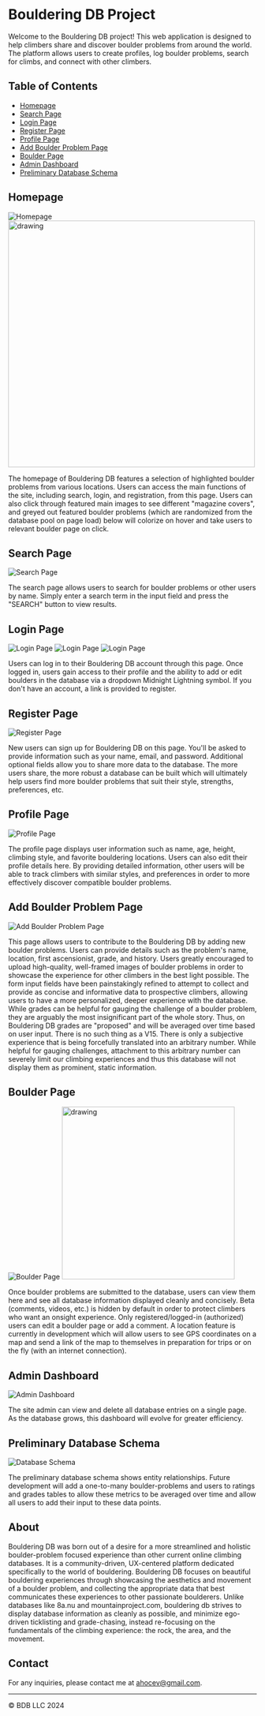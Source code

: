 # Bouldering DB Project

Welcome to the Bouldering DB project! This web application is designed to help climbers share and discover boulder problems from around the world. The platform allows users to create profiles, log boulder problems, search for climbs, and connect with other climbers.

## Table of Contents

- [Homepage](#homepage)
- [Search Page](#search-page)
- [Login Page](#login-page)
- [Register Page](#register-page)
- [Profile Page](#profile-page)
- [Add Boulder Problem Page](#add-boulder-problem-page)
- [Boulder Page](#boulder-page)
- [Admin Dashboard](#admin-dashboard)
- [Preliminary Database Schema](#preliminary-database-schema)


## Homepage

![Homepage](src/main/webapp/pub/media/readme/Index.png)
<img src="src/main/webapp/pub/media/readme/IndexHoverDemo.png" alt="drawing" width="500"/>

The homepage of Bouldering DB features a selection of highlighted boulder problems from various locations. Users can access the main functions of the site, including search, login, and registration, from this page. Users can also click through featured main images to see different "magazine covers", and greyed out featured boulder problems (which are randomized from the database pool on page load) below will colorize on hover and take users to relevant boulder page on click.

## Search Page

![Search Page](src/main/webapp/pub/media/readme/Search.png)

The search page allows users to search for boulder problems or other users by name. Simply enter a search term in the input field and press the "SEARCH" button to view results.

## Login Page

![Login Page](src/main/webapp/pub/media/readme/Login.png)
![Login Page](src/main/webapp/pub/media/readme/LoggedOut.png)
![Login Page](src/main/webapp/pub/media/readme/LoggedIn.png)

Users can log in to their Bouldering DB account through this page. Once logged in, users gain access to their profile and the ability to add or edit boulders in the database via a dropdown Midnight Lightning symbol. If you don't have an account, a link is provided to register.

## Register Page

![Register Page](src/main/webapp/pub/media/readme/Register.png)

New users can sign up for Bouldering DB on this page. You'll be asked to provide information such as your name, email, and password. Additional optional fields allow you to share more data to the database. The more users share, the more robust a database can be built which will ultimately help users find more boulder problems that suit their style, strengths, preferences, etc.

## Profile Page

![Profile Page](src/main/webapp/pub/media/readme/Profile.png)

The profile page displays user information such as name, age, height, climbing style, and favorite bouldering locations. Users can also edit their profile details here. By providing detailed information, other users will be able to track climbers with similar styles, and preferences in order to more effectively discover compatible boulder problems.

## Add Boulder Problem Page

![Add Boulder Problem Page](src/main/webapp/pub/media/readme/BoulderInput.png)

This page allows users to contribute to the Bouldering DB by adding new boulder problems. Users can provide details such as the problem's name, location, first ascensionist, grade, and history. Users greatly encouraged to upload high-quality, well-framed images of boulder problems in order to showcase the experience for other climbers in the best light possible. The form input fields have been painstakingly refined to attempt to collect and provide as concise and informative data to prospective climbers, allowing users to have a more personalized, deeper experience with the database. While grades can be helpful for gauging the challenge of a boulder problem, they are arguably the most insignificant part of the whole story. Thus, on Bouldering DB grades are "proposed" and will be averaged over time based on user input. There is no such thing as a V15. There is only a subjective experience that is being forcefully translated into an arbitrary number. While helpful for gauging challenges, attachment to this arbitrary number can severely limit our climbing experiences and thus this database will not display them as prominent, static information.

## Boulder Page

![Boulder Page](src/main/webapp/pub/media/readme/BoulderPage.png)
<img src="src/main/webapp/pub/media/readme/Comments.png" alt="drawing" width="350"/>

Once boulder problems are submitted to the database, users can view them here and see all database information displayed cleanly and concisely. Beta (comments, videos, etc.) is hidden by default in order to protect climbers who want an onsight experience. Only registered/logged-in (authorized) users can edit a boulder page or add a comment. A location feature is currently in development which will allow users to see GPS coordinates on a map and send a link of the map to themselves in preparation for trips or on the fly (with an internet connection).

## Admin Dashboard

![Admin Dashboard](src/main/webapp/pub/media/readme/AdminDashboard.png)

The site admin can view and delete all database entries on a single page. As the database grows, this dashboard will evolve for greater efficiency.

## Preliminary Database Schema

![Database Schema](src/main/webapp/pub/media/readme/ERDiagram.png)

The preliminary database schema shows entity relationships. Future development will add a one-to-many boulder-problems and users to ratings and grades tables to allow these metrics to be averaged over time and allow all users to add their input to these data points.

## About

Bouldering DB was born out of a desire for a more streamlined and holistic boulder-problem focused experience than other current online climbing databases. It is a community-driven, UX-centered platform dedicated specifically to the world of bouldering. Bouldering DB focuses on beautiful bouldering experiences through showcasing the aesthetics and movement of a boulder problem, and collecting the appropriate data that best communicates these experiences to other passionate boulderers. Unlike databases like 8a.nu and mountainproject.com, bouldering db strives to display database information as cleanly as possible, and minimize ego-driven ticklisting and grade-chasing, instead re-focusing on the fundamentals of the climbing experience: the rock, the area, and the movement. 

## Contact

For any inquiries, please contact me at [ahocev@gmail.com](mailto:ahocev@gmail.com).

---

© BDB LLC 2024